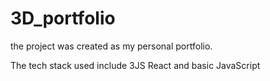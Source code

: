 # 3D_portfolio

the project was created as my personal portfolio.

The tech stack used include 3JS React and basic JavaScript
